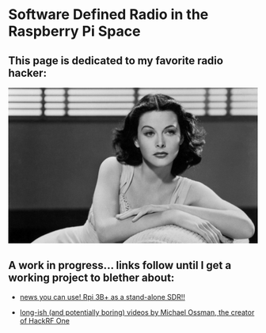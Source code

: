 # Software Defined Radio in the Raspberry Pi Space

## This page is dedicated to my favorite radio hacker:

![Heddy Lamar](pix/1440_Hedy-Lamarr.jpg "Heddy Lamar, Inventor of Spread Spectrum Radio")

## A work in progress... links follow until I get a working project to blether about:

* [news you can use! Rpi 3B+ as a stand-alone SDR!!](https://www.rtl-sdr.com/nexmon-sdr-using-the-wifi-chip-on-a-raspberry-pi-3b-as-a-tx-capable-sdr/)

* [long-ish (and potentially boring) videos by Michael Ossman, the creator of HackRF One](https://www.elektormagazine.com/news/hack-rf-one-sdr-transceiver)
